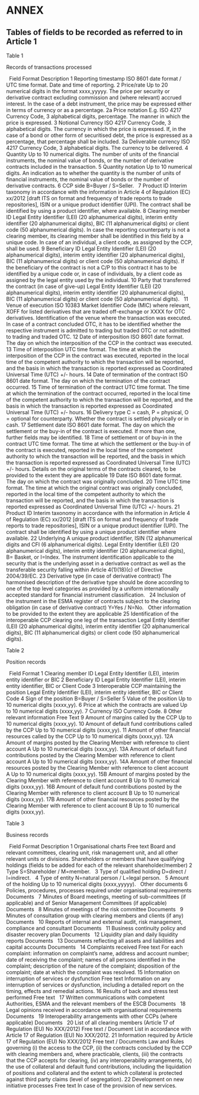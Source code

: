 # ANNEX

## Tables of fields to be recorded as referred to in Article 1

Table 1

Records of transactions processed

  Field Format Description 1 Reporting timestamp ISO 8601 date format / UTC time format. Date and time of reporting. 2 Price/rate Up to 20 numerical digits in the format xxxx,yyyyy. The price per security or derivative contract excluding commission and (where relevant) accrued interest. In the case of a debt instrument, the price may be expressed either in terms of currency or as a percentage. 2a Price notation E.g. ISO 4217 Currency Code, 3 alphabetical digits, percentage. The manner in which the price is expressed. 3 Notional Currency ISO 4217 Currency Code, 3 alphabetical digits. The currency in which the price is expressed. If, in the case of a bond or other form of securitised debt, the price is expressed as a percentage, that percentage shall be included. 3a Deliverable currency ISO 4217 Currency Code, 3 alphabetical digits. The currency to be delivered. 4 Quantity Up to 10 numerical digits. The number of units of the financial instruments, the nominal value of bonds, or the number of derivative contracts included in the transaction. 5 Quantity notation Up to 10 numerical digits. An indication as to whether the quantity is the number of units of financial instruments, the nominal value of bonds or the number of derivative contracts. 6 CCP side B=Buyer / S=Seller.   7 Product ID Interim taxonomy in accordance with the information in Article 4 of Regulation (EC) xx/2012 [draft ITS on format and frequency of trade reports to trade repositories], ISIN or a unique product identifier (UPI). The contract shall be identified by using a product identifier, where available. 8 Clearing member ID Legal Entity Identifier (LEI) (20 alphanumerical digits), interim entity identifier (20 alphanumerical digits), BIC (11 alphanumerical digits) or client code (50 alphanumerical digits). In case the reporting counterparty is not a clearing member, its clearing member shall be identified in this field by a unique code. In case of an individual, a client code, as assigned by the CCP, shall be used. 9 Beneficiary ID Legal Entity Identifier (LEI) (20 alphanumerical digits), interim entity identifier (20 alphanumerical digits), BIC (11 alphanumerical digits) or client code (50 alphanumerical digits). If the beneficiary of the contract is not a C/P to this contract it has to be identified by a unique code or, in case of individuals, by a client code as assigned by the legal entity used by the individual. 10 Party that transferred the contract (in case of give-up) Legal Entity Identifier (LEI) (20 alphanumerical digits), interim entity identifier (20 alphanumerical digits), BIC (11 alphanumerical digits) or client code (50 alphanumerical digits).   11 Venue of execution ISO 10383 Market Identifier Code (MIC) where relevant, XOFF for listed derivatives that are traded off-exchange or XXXX for OTC derivatives. Identification of the venue where the transaction was executed. In case of a contract concluded OTC, it has to be identified whether the respective instrument is admitted to trading but traded OTC or not admitted to trading and traded OTC. 12 Date of interposition ISO 8601 date format. The day on which the interposition of the CCP in the contract was executed. 13 Time of interposition UTC time format. The time at which the interposition of the CCP in the contract was executed, reported in the local time of the competent authority to which the transaction will be reported, and the basis in which the transaction is reported expressed as Coordinated Universal Time (UTC) +/- hours. 14 Date of termination of the contract ISO 8601 date format. The day on which the termination of the contract occurred. 15 Time of termination of the contract UTC time format. The time at which the termination of the contract occurred, reported in the local time of the competent authority to which the transaction will be reported, and the basis in which the transaction is reported expressed as Coordinated Universal Time (UTC) +/- hours. 16 Delivery type C = cash, P = physical, O = optional for counterparty. Whether the contract is settled physically or in cash. 17 Settlement date ISO 8601 date format. The day on which the settlement or the buy-in of the contract is executed. If more than one, further fields may be identified. 18 Time of settlement or of buy-in in the contract UTC time format. The time at which the settlement or the buy-in of the contract is executed, reported in the local time of the competent authority to which the transaction will be reported, and the basis in which the transaction is reported expressed as Coordinated Universal Time (UTC) +/- hours. Details on the original terms of the contracts cleared, to be provided to the extent they are applicable 19 Date ISO 8601 date format. The day on which the contract was originally concluded. 20 Time UTC time format. The time at which the original contract was originally concluded, reported in the local time of the competent authority to which the transaction will be reported, and the basis in which the transaction is reported expressed as Coordinated Universal Time (UTC) +/- hours. 21 Product ID Interim taxonomy in accordance with the information in Article 4 of Regulation (EC) xx/2012 [draft ITS on format and frequency of trade reports to trade repositories], ISIN or a unique product identifier (UPI). The contract shall be identified by using a unique product identifier where available. 22 Underlying A unique product identifier, ISIN (12 alphanumerical digits and CFI (6 alphanumerical digits). Legal Entity Identifier (LEI) (20 alphanumerical digits), interim entity identifier (20 alphanumerical digits), B= Basket, or I=Index. The instrument identification applicable to the security that is the underlying asset in a derivative contract as well as the transferable security falling within Article 4(1)(18)(c) of Directive 2004/39/EC. 23 Derivative type (in case of derivative contract) The harmonised description of the derivative type should be done according to one of the top level categories as provided by a uniform internationally accepted standard for financial instrument classification.   24 Inclusion of the instrument in the ESMA register of contracts subject to the clearing obligation (in case of derivative contract) Y=Yes / N=No.   Other information to be provided to the extent they are applicable 25 Identification of the interoperable CCP clearing one leg of the transaction Legal Entity Identifier (LEI) (20 alphanumerical digits), interim entity identifier (20 alphanumerical digits), BIC (11 alphanumerical digits) or client code (50 alphanumerical digits).  



Table 2

Position records

  Field Format 1 Clearing member ID Legal Entity Identifier (LEI), interim entity identifier or BIC 2 Beneficiary ID Legal Entity Identifier (LEI), interim entity identifier, BIC or Client Code 3 Interoperable CCP maintaining the position Legal Entity Identifier (LEI), interim entity identifier, BIC or Client Code 4 Sign of the position B=Buyer / S=Seller 5 Value of the position Up to 10 numerical digits (xxxx,yy). 6 Price at which the contracts are valued Up to 10 numerical digits (xxxx,yy). 7 Currency ISO Currency Code. 8 Other relevant information Free Text 9 Amount of margins called by the CCP Up to 10 numerical digits (xxxx,yy). 10 Amount of default fund contributions called by the CCP Up to 10 numerical digits (xxxx,yy). 11 Amount of other financial resources called by the CCP Up to 10 numerical digits (xxxx,yy). 12A Amount of margins posted by the Clearing Member with reference to client account A Up to 10 numerical digits (xxxx,yy). 13A Amount of default fund contributions posted by the Clearing Member with reference to client account A Up to 10 numerical digits (xxxx,yy). 14A Amount of other financial resources posted by the Clearing Member with reference to client account A Up to 10 numerical digits (xxxx,yy). 15B Amount of margins posted by the Clearing Member with reference to client account B Up to 10 numerical digits (xxxx,yy). 16B Amount of default fund contributions posted by the Clearing Member with reference to client account B Up to 10 numerical digits (xxxx,yy). 17B Amount of other financial resources posted by the Clearing Member with reference to client account B Up to 10 numerical digits (xxxx,yy).



Table 3

Business records

  Field Format Description 1 Organisational charts Free text Board and relevant committees, clearing unit, risk management unit, and all other relevant units or divisions. Shareholders or members that have qualifying holdings (fields to be added for each of the relevant shareholder/member) 2 Type S=Shareholder / M=member.   3 Type of qualified holding D=direct / I=indirect.   4 Type of entity N=natural person / L=legal person.   5 Amount of the holding Up to 10 numerical digits (xxxx,yyyyy).   Other documents 6 Policies, procedures, processes required under organisational requirements Documents   7 Minutes of Board meetings, meeting of sub-committees (if applicable) and of Senior Management Committees (if applicable) Documents   8 Minutes of meetings of the risk committee Documents   9 Minutes of consultation group with clearing members and clients (if any) Documents   10 Reports of internal and external audit, risk management, compliance and consultant Documents   11 Business continuity policy and disaster recovery plan Documents   12 Liquidity plan and daily liquidity reports Documents   13 Documents reflecting all assets and liabilities and capital accounts Documents   14 Complaints received Free text For each complaint: information on complaint’s name, address and account number; date of receiving the complaint; names of all persons identified in the complaint; description of the nature of the complaint; disposition of the complaint; date at which the complaint was resolved. 15 Information on interruption of services or dysfunction Free text Information on any interruption of services or dysfunction, including a detailed report on the timing, effects and remedial actions. 16 Results of back and stress test performed Free text   17 Written communications with competent Authorities, ESMA and the relevant members of the ESCB Documents   18 Legal opinions received in accordance with organisational requirements Documents   19 Interoperability arrangements with other CCPs (where applicable) Documents   20 List of all clearing members (Article 17 of Regulation (EU) No XXX/2012) Free text / Document List in accordance with Article 17 of Regulation (EU) No XXX/2012. 21 Information required by Article 17 of Regulation (EU) No XXX/2012 Free text / Documents Law and Rules governing (i) the access to the CCP, (ii) the contracts concluded by the CCP with clearing members and, where practicable, clients, (iii) the contracts that the CCP accepts for clearing, (iv) any interoperability arrangements, (v) the use of collateral and default fund contributions, including the liquidation of positions and collateral and the extent to which collateral is protected against third party claims (level of segregation). 22 Development on new initiative processes Free text In case of the provision of new services.

